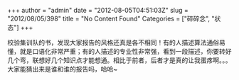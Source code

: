 +++
author = "admin"
date = "2012-08-05T04:51:03Z"
slug = "2012/08/05/398"
title = "No Content Found"
Categories = ["碎碎念", "状态"]
+++

校验集训队的书，发现大家报告的风格还真是各不相同！有的人描述算法通俗易懂，就是口语化非常严重；有的人描述的专业性非常强，看到一段描述，你要转好几个弯，联想好几个知识点才能想通。相比于前者，后者才是真的让我蛋疼啊。。。
大家能猜出来是谁和谁的报告吗，哈哈~
